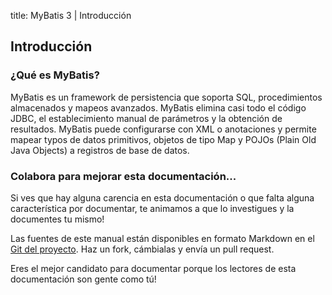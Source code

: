 title: MyBatis 3 | Introducción
<meta name="author" content="Clinton Begin" />
<meta name="author" content="Eduardo Macarron" />

## Introducción

### ¿Qué es MyBatis?

MyBatis es un framework de persistencia que soporta SQL, procedimientos almacenados y mapeos avanzados. MyBatis elimina casi todo el código JDBC, el establecimiento manual de parámetros y la obtención de resultados. MyBatis puede configurarse con XML o anotaciones y permite mapear typos de datos primitivos, objetos de tipo Map y POJOs (Plain Old Java Objects) a registros de base de datos.

### Colabora para mejorar esta documentación...

Si ves que hay alguna carencia en esta documentación o que falta alguna característica por documentar, te animamos a que lo investigues y la documentes tu mismo!

Las fuentes de este manual están disponibles en formato Markdown en el [Git del proyecto](https://github.com/mybatis/mybatis-3/tree/master/src/site). Haz un fork, cámbialas y envía un pull request.

Eres el mejor candidato para documentar porque los lectores de esta documentación son gente como tú!
